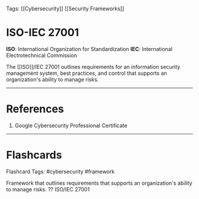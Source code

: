 Tags: [[Cybersecurity]] [[Security Frameworks]]
# ISO-IEC 27001

**ISO**: International Organization for Standardization
**IEC**: International Electrotechnical Commission

The [[ISO]]/IEC 27001 outlines requirements for an information security management system, best practices, and control that supports an organization's ability to manage risks.

---
# References

1. Google Cybersecurity Professional Certificate

---
# Flashcards

Flashcard Tags: #cybersecurity #framework 

Framework that outlines requirements that supports an organization's ability to manage risks.
??
ISO/IEC 27001
<!--SR:!2024-05-09,10,270!2024-05-03,4,230-->
